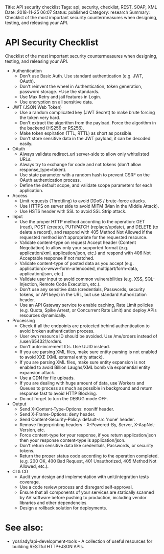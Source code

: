 Title: API security checklist
Tags: api, security, checklist, REST, SOAP, XML
Date: 2018-11-25 06:07
Status: published
Category: research
Summary: Checklist of the most important security countermeasures when designing, testing, and releasing your API.

API Security Checklist
======================
Checklist of the most important security countermeasures when designing,
testing, and releasing your API.

* Authentication
    * Don't use Basic Auth. Use standard authentication (e.g. JWT, OAuth).
    * Don't reinvent the wheel in Authentication, token generation, password storage.
    *Use the standards.
    * Use Max Retry and jail features in Login.
    * Use encryption on all sensitive data.
* JWT (JSON Web Token)
    * Use a random complicated key (JWT Secret) to make brute forcing the token very hard.
    * Don't extract the algorithm from the payload. Force the algorithm in the backend (HS256 or RS256).
    * Make token expiration (TTL, RTTL) as short as possible.
    * Don't store sensitive data in the JWT payload, it can be decoded easily.
* OAuth
    * Always validate redirect_uri server-side to allow only whitelisted URLs.
    * Always try to exchange for code and not tokens (don't allow response_type=token).
    * Use state parameter with a random hash to prevent CSRF on the OAuth authentication process.
    * Define the default scope, and validate scope parameters for each application.
* Access
    * Limit requests (Throttling) to avoid DDoS / brute-force attacks.
    * Use HTTPS on server side to avoid MITM (Man in the Middle Attack).
    * Use HSTS header with SSL to avoid SSL Strip attack.
* Input
    * Use the proper HTTP method according to the operation: GET (read), POST (create), PUT/PATCH (replace/update), and DELETE (to delete a record), and respond with 405 Method Not Allowed if the requested method isn't appropriate for the requested resource.
    * Validate content-type on request Accept header (Content Negotiation) to allow only your supported format (e.g. application/xml, application/json, etc.) and respond with 406 Not Acceptable response if not matched.
    * Validate content-type of posted data as you accept (e.g.  application/x-www-form-urlencoded, multipart/form-data, application/json, etc.).
    * Validate user input to avoid common vulnerabilities (e.g. XSS, SQL-Injection, Remote Code Execution, etc.).
    * Don't use any sensitive data (credentials, Passwords, security tokens, or API keys) in the URL, but use standard Authorization header.
    * Use an API Gateway service to enable caching, Rate Limit policies (e.g. Quota, Spike Arrest, or Concurrent Rate Limit) and deploy APIs resources dynamically.
* Processing
    * Check if all the endpoints are protected behind authentication to avoid broken authentication process.
    * User own resource ID should be avoided. Use /me/orders instead of
/user/654321/orders.
    * Don't auto-increment IDs. Use UUID instead.
    * If you are parsing XML files, make sure entity parsing is not enabled to avoid XXE (XML external entity attack).
    * If you are parsing XML files, make sure entity expansion is not enabled to avoid Billion Laughs/XML bomb via exponential entity expansion attack.
    * Use a CDN for file uploads.
    * If you are dealing with huge amount of data, use Workers and Queues to process as much as possible in background and return response fast to avoid HTTP Blocking.
    * Do not forget to turn the DEBUG mode OFF.
* Output
    * Send X-Content-Type-Options: nosniff header.
    * Send X-Frame-Options: deny header.
    * Send Content-Security-Policy: default-src 'none' header.
    * Remove fingerprinting headers - X-Powered-By, Server, X-AspNet-Version, etc.
    * Force content-type for your response, if you return application/json then your response content-type is application/json.
    * Don't return sensitive data like credentials, Passwords, or security tokens.
    * Return the proper status code according to the operation completed. (e.g. 200 OK, 400 Bad Request, 401 Unauthorized, 405 Method Not Allowed, etc.).
* CI & CD
    * Audit your design and implementation with unit/integration tests coverage.
    * Use a code review process and disregard self-approval.
    * Ensure that all components of your services are statically scanned by AV software before pushing to production, including vendor libraries and other dependencies.
    * Design a rollback solution for deployments.

See also:
=========
* yosriady/api-development-tools - A collection of useful resources for building
RESTful HTTP+JSON APIs.
